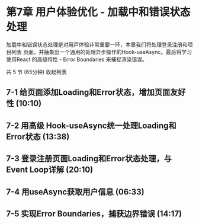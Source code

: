 # 第7章 用户体验优化 - 加载中和错误状态处理
加载中和错误状态处理是对⽤⼾体验⾮常重要⼀环，本章我们将处理登录注册和项⽬列表 ⻚⾯，并抽象出⼀个通⽤的处理异步操作的Hook-useAsync。最后将学习使⽤React 的⾼级特性 - Error Boundaries 来捕捉渲染错误。

共 5 节 (65分钟) 收起列表

## 7-1 给页面添加Loading和Error状态，增加页面友好性 (10:10)

## 7-2 用高级 Hook-useAsync统一处理Loading和Error状态 (13:38)

## 7-3 登录注册页面Loading和Error状态处理，与Event Loop详解 (20:10)

## 7-4 用useAsync获取用户信息 (06:33)

## 7-5 实现Error Boundaries，捕获边界错误 (14:17)